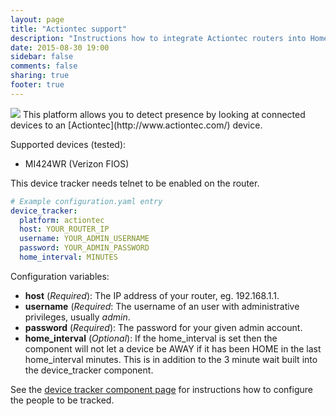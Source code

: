 ```yaml
---
layout: page
title: "Actiontec support"
description: "Instructions how to integrate Actiontec routers into Home Assistant."
date: 2015-08-30 19:00
sidebar: false
comments: false
sharing: true
footer: true
---
```


<img src='/images/supported_brands/actiontec.png' class='brand pull-right' />
This platform allows you to detect presence by looking at connected devices to an [Actiontec](http://www.actiontec.com/) device.

Supported devices (tested):

- MI424WR (Verizon FIOS)

<p class='note warning'>
This device tracker needs telnet to be enabled on the router.
</p>

```yaml
# Example configuration.yaml entry
device_tracker:
  platform: actiontec
  host: YOUR_ROUTER_IP
  username: YOUR_ADMIN_USERNAME
  password: YOUR_ADMIN_PASSWORD
  home_interval: MINUTES
```

Configuration variables:

- **host** (*Required*): The IP address of your router, eg. 192.168.1.1.
- **username** (*Required*: The username of an user with administrative privileges, usually *admin*.
- **password** (*Required*): The password for your given admin account.
- **home_interval** (*Optional*): If the home_interval is set then the component will not let a device be AWAY if it has been HOME in the last home_interval minutes. This is in addition to the 3 minute wait built into the device_tracker component.

See the [device tracker component page](/components/device_tracker.html) for instructions how to configure the people to be tracked.

